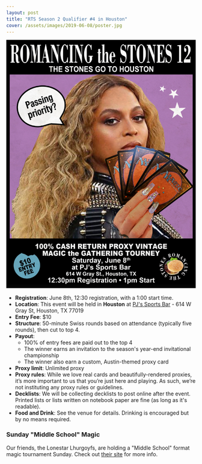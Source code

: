 ```yaml
---
layout: post
title: "RTS Season 2 Qualifier #4 in Houston"
cover: /assets/images/2019-06-08/poster.jpg
---
```


![](/assets/images/2019-06-08/poster.jpg)

* **Registration**: June 8th, 12:30 registration, with a 1:00 start time.
* **Location**: This event will be held in **Houston** at
  [PJ's Sports Bar](https://pjs-sports-bar.business.site/) - 614 W Gray St, Houston, TX 77019
* **Entry Fee**: $10
* **Structure**: 50-minute Swiss rounds based on attendance (typically five rounds), then cut
  to top 4.
* **Payout**:
  * 100% of entry fees are paid out to the top 4
  * The winner earns an invitation to the season's year-end invitational championship
  * The winner also earn a custom, Austin-themed proxy card
* **Proxy limit**: Unlimited proxy
* **Proxy rules**: While we love real cards and beautifully-rendered proxies, it’s more important
  to us that you’re just here and playing. As such, we’re not instituting any proxy rules or
  guidelines.
* **Decklists**: We will be collecting decklists to post online after the event. Printed
  lists or lists written on notebook paper are fine (as long as it's readable).
* **Food and Drink**: See the venue for details. Drinking is encouraged but by no means required.

### Sunday "Middle School" Magic

Our friends, the Lonestar Lhurgoyfs, are holding a "Middle School" format magic tournament
Sunday. Check out [their site](http://lonestarlhurgoyfs.com/2019-05-23-Middle-School-June-9/)
for more info.


